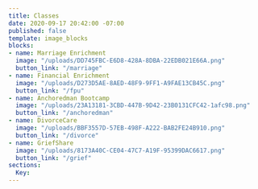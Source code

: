 ```yaml
---
title: Classes
date: 2020-09-17 20:42:00 -07:00
published: false
template: image_blocks
blocks:
- name: Marriage Enrichment
  image: "/uploads/DD745FBC-E6D8-428A-8DBA-22EDB021E66A.png"
  button_link: "/marriage"
- name: Financial Enrichment
  image: "/uploads/D273D5AE-8AED-48F9-9FF1-A9FAE13CB45C.png"
  button_link: "/fpu"
- name: Anchoredman Bootcamp
  image: "/uploads/23A13181-3CBD-447B-9D42-23B0131CFC42-1afc98.png"
  button_link: "/anchoredman"
- name: DivorceCare
  image: "/uploads/BBF3557D-57EB-498F-A222-BAB2FE24B910.png"
  button_link: "/divorce"
- name: GriefShare
  image: "/uploads/8173A40C-CE04-47C7-A19F-95399DAC6617.png"
  button_link: "/grief"
sections:
  Key: 
---
```


